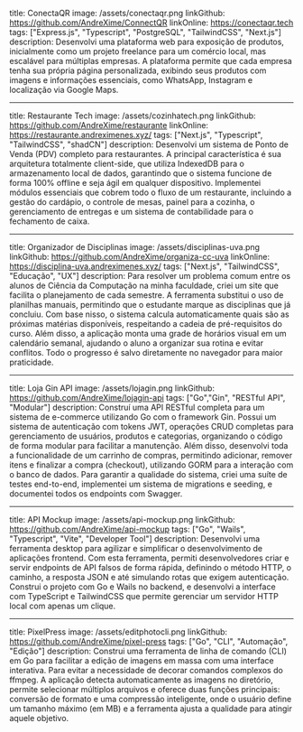 title: ConectaQR
image: /assets/conectaqr.png
linkGithub: https://github.com/AndreXime/ConnectQR
linkOnline: https://conectaqr.tech
tags: ["Express.js", "Typescript", "PostgreSQL", "TailwindCSS", "Next.js"]
description: Desenvolvi uma plataforma web para exposição de produtos, inicialmente como um projeto freelance para um comércio local, mas escalável para múltiplas empresas. A plataforma permite que cada empresa tenha sua própria página personalizada, exibindo seus produtos com imagens e informações essenciais, como WhatsApp, Instagram e localização via Google Maps.

---

title: Restaurante Tech
image: /assets/cozinhatech.png
linkGithub: https://github.com/AndreXime/restaurante
linkOnline: https://restaurante.andreximenes.xyz/
tags: ["Next.js", "Typescript", "TailwindCSS", "shadCN"]
description: Desenvolvi um sistema de Ponto de Venda (PDV) completo para restaurantes. A principal característica é sua arquitetura totalmente client-side, que utiliza IndexedDB para o armazenamento local de dados, garantindo que o sistema funcione de forma 100% offline e seja ágil em qualquer dispositivo. Implementei módulos essenciais que cobrem todo o fluxo de um restaurante, incluindo a gestão do cardápio, o controle de mesas, painel para a cozinha, o gerenciamento de entregas e um sistema de contabilidade para o fechamento de caixa.

---

title: Organizador de Disciplinas
image: /assets/disciplinas-uva.png
linkGithub: https://github.com/AndreXime/organiza-cc-uva
linkOnline: https://disciplina-uva.andreximenes.xyz/
tags: ["Next.js", "TailwindCSS", "Educação", "UX"]
description: Para resolver um problema comum entre os alunos de Ciência da Computação na minha faculdade, criei um site que facilita o planejamento de cada semestre. A ferramenta substitui o uso de planilhas manuais, permitindo que o estudante marque as disciplinas que já concluiu. Com base nisso, o sistema calcula automaticamente quais são as próximas matérias disponíveis, respeitando a cadeia de pré-requisitos do curso. Além disso, a aplicação monta uma grade de horários visual em um calendário semanal, ajudando o aluno a organizar sua rotina e evitar conflitos. Todo o progresso é salvo diretamente no navegador para maior praticidade.

---

title: Loja Gin API
image: /assets/lojagin.png
linkGithub: https://github.com/AndreXime/lojagin-api
tags: ["Go","Gin", "RESTful API", "Modular"]
description: Construí uma API RESTful completa para um sistema de e-commerce utilizando Go com o framework Gin. Possui um sistema de autenticação com tokens JWT, operações CRUD completas para gerenciamento de usuários, produtos e categorias, organizando o código de forma modular para facilitar a manutenção. Além disso, desenvolvi toda a funcionalidade de um carrinho de compras, permitindo adicionar, remover itens e finalizar a compra (checkout), utilizando GORM para a interação com o banco de dados. Para garantir a qualidade do sistema, criei uma suíte de testes end-to-end, implementei um sistema de migrations e seeding, e documentei todos os endpoints com Swagger.

---

title: API Mockup
image: /assets/api-mockup.png
linkGithub: https://github.com/AndreXime/api-mockup
tags: ["Go", "Wails", "Typescript", "Vite", "Developer Tool"]
description: Desenvolvi uma ferramenta desktop para agilizar e simplificar o desenvolvimento de aplicações frontend. Com esta ferramenta, permiti desenvolvedores criar e servir endpoints de API falsos de forma rápida, definindo o método HTTP, o caminho, a resposta JSON e até simulando rotas que exigem autenticação. Construi o projeto com Go e Wails no backend, e desenvolvi a interface com TypeScript e TailwindCSS que permite gerenciar um servidor HTTP local com apenas um clique.

---

title: PixelPress
image: /assets/editphotocli.png
linkGithub: https://github.com/AndreXime/pixel-press
tags: ["Go", "CLI", "Automação", "Edição"]
description: Construi uma ferramenta de linha de comando (CLI) em Go para facilitar a edição de imagens em massa com uma interface interativa. Para evitar a necessidade de decorar comandos complexos do ffmpeg. A aplicação detecta automaticamente as imagens no diretório, permite selecionar múltiplos arquivos e oferece duas funções principais: conversão de formato e uma compressão inteligente, onde o usuário define um tamanho máximo (em MB) e a ferramenta ajusta a qualidade para atingir aquele objetivo.
